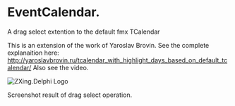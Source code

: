 # EventCalendar.
A drag select extention to the default fmx TCalendar

This is an extension of the work of Yaroslav Brovin. See the complete explanaition here: http://yaroslavbrovin.ru/tcalendar_with_highlight_days_based_on_default_tcalendar/
Also see the video.


![ZXing.Delphi Logo](https://github.com/Spelt/EventCalendar/git-resources/drag-select.png )

Screenshot result of drag select operation. 
